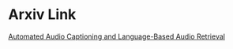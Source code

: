 # Arxiv Link

[Automated Audio Captioning and Language-Based Audio Retrieval](https://arxiv.org/abs/2207.04156)
